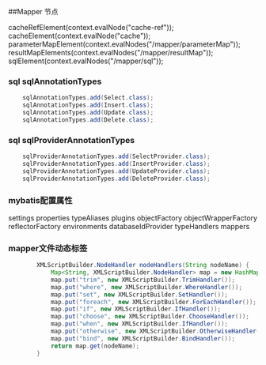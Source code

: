 
##Mapper 节点

  cacheRefElement(context.evalNode("cache-ref"));
  cacheElement(context.evalNode("cache"));
  parameterMapElement(context.evalNodes("/mapper/parameterMap"));
  resultMapElements(context.evalNodes("/mapper/resultMap"));
  sqlElement(context.evalNodes("/mapper/sql"));
  
  
  
###  sql sqlAnnotationTypes 
```java
    sqlAnnotationTypes.add(Select.class);
    sqlAnnotationTypes.add(Insert.class);
    sqlAnnotationTypes.add(Update.class);
    sqlAnnotationTypes.add(Delete.class); 

```
### sql sqlProviderAnnotationTypes

```java
    sqlProviderAnnotationTypes.add(SelectProvider.class);
    sqlProviderAnnotationTypes.add(InsertProvider.class);
    sqlProviderAnnotationTypes.add(UpdateProvider.class);
    sqlProviderAnnotationTypes.add(DeleteProvider.class);
```



###  mybatis配置属性
settings
properties
typeAliases
plugins
objectFactory
objectWrapperFactory
reflectorFactory
environments
databaseIdProvider
typeHandlers
mappers


### mapper文件动态标签

```java
        XMLScriptBuilder.NodeHandler nodeHandlers(String nodeName) {
			Map<String, XMLScriptBuilder.NodeHandler> map = new HashMap<String, XMLScriptBuilder.NodeHandler>();
			map.put("trim", new XMLScriptBuilder.TrimHandler());
			map.put("where", new XMLScriptBuilder.WhereHandler());
			map.put("set", new XMLScriptBuilder.SetHandler());
			map.put("foreach", new XMLScriptBuilder.ForEachHandler());
			map.put("if", new XMLScriptBuilder.IfHandler());
			map.put("choose", new XMLScriptBuilder.ChooseHandler());
			map.put("when", new XMLScriptBuilder.IfHandler());
			map.put("otherwise", new XMLScriptBuilder.OtherwiseHandler());
			map.put("bind", new XMLScriptBuilder.BindHandler());
			return map.get(nodeName);
		}
```